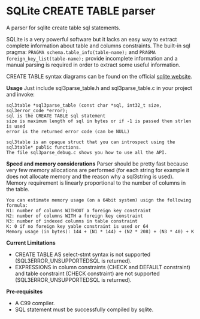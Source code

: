 # SQLite CREATE TABLE parser
A parser for sqlite create table sql statements.

SQLite is a very powerful software but it lacks an easy way to extract complete information about table and columns constraints. The built-in sql pragma:
```PRAGMA schema.table_info(table-name);```
and
```PRAGMA foreign_key_list(table-name);```
provide incomplete information and a manual parsing is required in order to extract some useful information.

CREATE TABLE syntax diagrams can be found on the official [sqlite website](http://www.sqlite.org/lang_createtable.html).

**Usage**
Just include sql3parse_table.h and sql3parse_table.c in your project and invoke:
```
sql3table *sql3parse_table (const char *sql, int32_t size, sql3error_code *error);
sql is the CREATE TABLE sql statement
size is maximum length of sql in bytes or if -1 is passed then strlen is used
error is the returned error code (can be NULL)

sql3table is an opaque struct that you can introspect using the sql3table* public functions.
The file sql3parse_debug.c shows you how to use all the API.
```

**Speed and memory considerations**
Parser should be pretty fast because very few memory allocations are performed (for each string for example it does not allocate memory and the reason why a sql3string is used). Memory requirement is linearly proportional to the number of columns in the table.
```
You can estimate memory usage (on a 64bit system) usign the following formula:
N1: number of columns WITHOUT a foreign key constraint
N2: number of columns WITH a foreign key constraint
N3: number of indexed columns in table constraint
K: 0 if no foreign key yable constraint is used or 64
Memory usage (in bytes): 144 + (N1 * 144) + (N2 * 208) + (N3 * 40) + K
```

**Current Limitations**
- CREATE TABLE AS select-stmt syntax is not supported (SQL3ERROR_UNSUPPORTEDSQL is returned).
- EXPRESSIONS in column constraints (CHECK and DEFAULT constraint) and table constraint (CHECK constraint) are not supported (SQL3ERROR_UNSUPPORTEDSQL is returned).

**Pre-requisites**
- A C99 compiler.
- SQL statement must be successfully compiled by sqlite.
